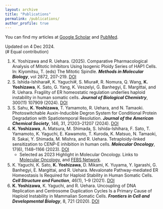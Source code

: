 ```yaml
---
layout: archive
title: "Publications"
permalink: /publications/
author_profile: true
---
```


You can find my articles at [Google Scholar](https://scholar.google.com/citations?user=TYDv97QAAAAJ&hl=en) and [PubMed](https://pubmed.ncbi.nlm.nih.gov/?term=Koya+Yoshizawa&sort=date).

Updated on 4 Dec 2024. \
(# Equal contribution)
<!-- Citation style is APA, fetched from Paperpile -->
<!-- Add doi in the last part. -->

1. K. Yoshizawa and R. Uehara. (2025). Comparative Pharmacological Analysis of Mitotic Inhibitors Using Isogenic Ploidy Series of HAP1 Cells. In: Kiyomitsu, T. (eds) The Mitotic Spindle. _**Methods in Molecular Biology**_, vol 2872, 207-219. [DOI](https://doi.org/10.1007/978-1-0716-4224-5_14)
1. S. Ishida-Ishihara#, K. Yaguchi#, S. Miura#, R. Nomura, Q. Wang, **K. Yoshizawa**, K. Sato, G. Yang, K. Veszelyi, G. Banhegyi, E. Margittai, and R. Uehara. Fragility of ER homeostatic regulation underlies haploid instability in human somatic cells. _**Journal of Biological Chemistry**_, 300(11) 107909 (2024). [DOI](https://doi.org/10.1016/j.jbc.2024.107909)
1. S. Sahu, **K. Yoshizawa**, T. Yamamoto, R. Uehara, and N. Tamaoki. Photoswitchable Auxin-Inducible Degron System for Conditional Protein Degradation with Spatiotemporal Resolution. _**Journal of the American Chemical Society**_, 146, 31, 21203–21207 (2024). [DOI](https://doi.org/10.1021/jacs.4c05135)
2. **K. Yoshizawa**, A. Matsura, M. Shimada, S. Ishida-Ishihara, F. Sato, T. Yamamoto, K. Yaguchi, E. Kawamoto, T. Kuroda, K. Matsuo, N. Tamaoki, R. Sakai, Y. Shimada, M. Mishra, and R. Uehara. Tetraploidy-linked sensitization to CENP-E inhibition in human cells. _**Molecular Oncology**_, 17(6), 1148–1166 (2023). [DOI](https://doi.org/10.1002/1878-0261.13379)
    * Selected as 2023 Highlight in Molecular Oncology. Links to [Molecular Oncology](https://febs.onlinelibrary.wiley.com/doi/toc/10.1002/(ISSN)1878-0261.2023-highlights), and [FEBS Network](https://network.febs.org/posts/molecular-oncology-research-highlights-2023).
3. K. Yaguchi, K. Sato, **K. Yoshizawa**, D. Mikami, K. Yuyama, Y. Igarashi, G. Banhegyi, E. Margittai, and R. Uehara. Mevalonate Pathway-mediated ER Homeostasis Is Required for Haploid Stability in Human Somatic Cells. _**Cell Structure and Function**_, 46(1), 1–9 (2021). [DOI](https://doi.org/10.1247/csf.20055)
4. **K. Yoshizawa**, K. Yaguchi, and R. Uehara. Uncoupling of DNA Replication and Centrosome Duplication Cycles Is a Primary Cause of Haploid Instability in Mammalian Somatic Cells. _**Frontiers in Cell and Developmental Biology**_, 8, 721 (2020). [DOI](https://doi.org/10.3389/fcell.2020.00721)

